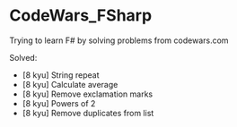 # CodeWars_FSharp
Trying to learn F# by solving problems from codewars.com


Solved: 
- [8 kyu] String repeat
- [8 kyu] Calculate average
- [8 kyu] Remove exclamation marks
- [8 kyu] Powers of 2
- [8 kyu] Remove duplicates from list
